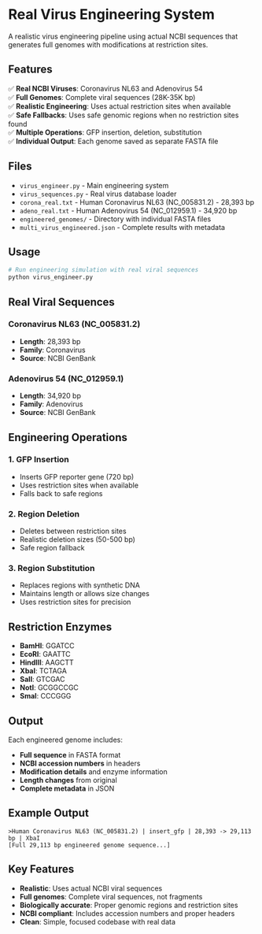 # Real Virus Engineering System

A realistic virus engineering pipeline using actual NCBI sequences that generates full genomes with modifications at restriction sites.

## Features

✅ **Real NCBI Viruses**: Coronavirus NL63 and Adenovirus 54  
✅ **Full Genomes**: Complete viral sequences (28K-35K bp)  
✅ **Realistic Engineering**: Uses actual restriction sites when available  
✅ **Safe Fallbacks**: Uses safe genomic regions when no restriction sites found  
✅ **Multiple Operations**: GFP insertion, deletion, substitution  
✅ **Individual Output**: Each genome saved as separate FASTA file  

## Files

- `virus_engineer.py` - Main engineering system
- `virus_sequences.py` - Real virus database loader
- `corona_real.txt` - Human Coronavirus NL63 (NC_005831.2) - 28,393 bp
- `adeno_real.txt` - Human Adenovirus 54 (NC_012959.1) - 34,920 bp
- `engineered_genomes/` - Directory with individual FASTA files
- `multi_virus_engineered.json` - Complete results with metadata

## Usage

```bash
# Run engineering simulation with real viral sequences
python virus_engineer.py
```

## Real Viral Sequences

### Coronavirus NL63 (NC_005831.2)
- **Length**: 28,393 bp
- **Family**: Coronavirus
- **Source**: NCBI GenBank

### Adenovirus 54 (NC_012959.1)  
- **Length**: 34,920 bp
- **Family**: Adenovirus
- **Source**: NCBI GenBank

## Engineering Operations

### 1. GFP Insertion
- Inserts GFP reporter gene (720 bp)
- Uses restriction sites when available
- Falls back to safe regions

### 2. Region Deletion  
- Deletes between restriction sites
- Realistic deletion sizes (50-500 bp)
- Safe region fallback

### 3. Region Substitution
- Replaces regions with synthetic DNA
- Maintains length or allows size changes
- Uses restriction sites for precision

## Restriction Enzymes

- **BamHI**: GGATCC
- **EcoRI**: GAATTC  
- **HindIII**: AAGCTT
- **XbaI**: TCTAGA
- **SalI**: GTCGAC
- **NotI**: GCGGCCGC
- **SmaI**: CCCGGG

## Output

Each engineered genome includes:
- **Full sequence** in FASTA format
- **NCBI accession numbers** in headers
- **Modification details** and enzyme information
- **Length changes** from original
- **Complete metadata** in JSON

## Example Output

```
>Human Coronavirus NL63 (NC_005831.2) | insert_gfp | 28,393 -> 29,113 bp | XbaI
[Full 29,113 bp engineered genome sequence...]
```

## Key Features

- **Realistic**: Uses actual NCBI viral sequences
- **Full genomes**: Complete viral sequences, not fragments  
- **Biologically accurate**: Proper genomic regions and restriction sites
- **NCBI compliant**: Includes accession numbers and proper headers
- **Clean**: Simple, focused codebase with real data
